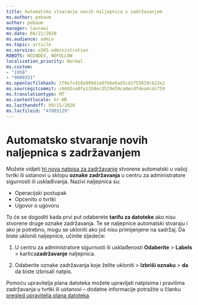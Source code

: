 ```yaml
---
title: Automatsko stvaranje novih naljepnica s zadržavanjem
ms.author: pebaum
author: pebaum
manager: laurawi
ms.date: 04/21/2020
ms.audience: admin
ms.topic: article
ms.service: o365-administration
ROBOTS: NOINDEX, NOFOLLOW
localization_priority: Normal
ms.custom:
- "1958"
- "9000331"
ms.openlocfilehash: 2f0e7c418a909d1adfb8e6ad5cd1755839cb22e2
ms.sourcegitcommit: c6692ce0fa1358ec3529e59ca0ecdfdea4cdc759
ms.translationtype: MT
ms.contentlocale: hr-HR
ms.lasthandoff: 09/15/2020
ms.locfileid: "47803129"
---
```

# <a name="new-retention-labels-created-automatically"></a>Automatsko stvaranje novih naljepnica s zadržavanjem

Možete vidjeti [tri nova natpisa za zadržavanje](https://docs.microsoft.com/microsoft-365/compliance/file-plan-manager) stvorene automatski u vašoj tvrtki ili ustanovi u sklopu **oznake zadržavanja** u centru za administratore sigurnosti ili usklađivanja. Nazivi naljepnica su:

- Operacijski postupak
- Općenito o tvrtki
- Ugovor o ugovoru

To će se dogoditi kada prvi put odaberete **tarifu za datoteke** ako nisu stvorene druge oznake zadržavanja. Te se naljepnice automatski stvaraju i ako je potrebno, mogu se ukloniti ako još nisu primijenjene na sadržaj. Da biste uklonili naljepnice, učinite sljedeće:

1. U centru za administratore sigurnosti ili usklađenosti **Odaberite**  >  **Labels**  >  kartica**zadržavanje** naljepnica.

1. Odaberite oznake zadržavanja koje želite ukloniti > **Izbriši oznaku**  >  **da** da biste izbrisali natpis.

Pomoću upravitelja plana datoteka možete upravljati natpisima i pravilima zadržavanja u tvrtki ili ustanovi – dodatne informacije potražite u članku [pregled upravitelja plana datoteka](https://docs.microsoft.com/microsoft-365/compliance/file-plan-manager).
